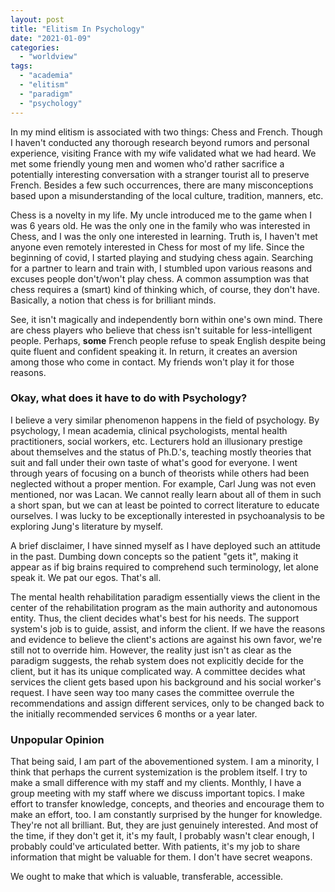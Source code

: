 ```yaml
---
layout: post
title: "Elitism In Psychology"
date: "2021-01-09"
categories: 
  - "worldview"
tags: 
  - "academia"
  - "elitism"
  - "paradigm"
  - "psychology"
---
```


In my mind elitism is associated with two things: Chess and French. Though I haven't conducted any thorough research beyond rumors and personal experience, visiting France with my wife validated what we had heard. We met some friendly young men and women who'd rather sacrifice a potentially interesting conversation with a stranger tourist all to preserve French. Besides a few such occurrences, there are many misconceptions based upon a misunderstanding of the local culture, tradition, manners, etc.

Chess is a novelty in my life. My uncle introduced me to the game when I was 6 years old. He was the only one in the family who was interested in Chess, and I was the only one interested in learning. Truth is, I haven't met anyone even remotely interested in Chess for most of my life. Since the beginning of covid, I started playing and studying chess again. Searching for a partner to learn and train with, I stumbled upon various reasons and excuses people don't/won't play chess. A common assumption was that chess requires a (smart) kind of thinking which, of course, they don't have. Basically, a notion that chess is for brilliant minds.

See, it isn't magically and independently born within one's own mind. There are chess players who believe that chess isn't suitable for less-intelligent people. Perhaps, **some** French people refuse to speak English despite being quite fluent and confident speaking it. In return, it creates an aversion among those who come in contact. My friends won't play it for those reasons.

### Okay, what does it have to do with Psychology?

I believe a very similar phenomenon happens in the field of psychology. By psychology, I mean academia, clinical psychologists, mental health practitioners, social workers, etc. Lecturers hold an illusionary prestige about themselves and the status of Ph.D.'s, teaching mostly theories that suit and fall under their own taste of what's good for everyone. I went through years of focusing on a bunch of theorists while others had been neglected without a proper mention. For example, Carl Jung was not even mentioned, nor was Lacan. We cannot really learn about all of them in such a short span, but we can at least be pointed to correct literature to educate ourselves. I was lucky to be exceptionally interested in psychoanalysis to be exploring Jung's literature by myself.

A brief disclaimer, I have sinned myself as I have deployed such an attitude in the past. Dumbing down concepts so the patient "gets it", making it appear as if big brains required to comprehend such terminology, let alone speak it. We pat our egos. That's all.

The mental health rehabilitation paradigm essentially views the client in the center of the rehabilitation program as the main authority and autonomous entity. Thus, the client decides what's best for his needs. The support system's job is to guide, assist, and inform the client. If we have the reasons and evidence to believe the client's actions are against his own favor, we're still not to override him. However, the reality just isn't as clear as the paradigm suggests, the rehab system does not explicitly decide for the client, but it has its unique complicated way. A committee decides what services the client gets based upon his background and his social worker's request. I have seen way too many cases the committee overrule the recommendations and assign different services, only to be changed back to the initially recommended services 6 months or a year later.

### Unpopular Opinion

That being said, I am part of the abovementioned system. I am a minority, I think that perhaps the current systemization is the problem itself. I try to make a small difference with my staff and my clients. Monthly, I have a group meeting with my staff where we discuss important topics. I make effort to transfer knowledge, concepts, and theories and encourage them to make an effort, too. I am constantly surprised by the hunger for knowledge. They're not all brilliant. But, they are just genuinely interested. And most of the time, if they don't get it, it's my fault, I probably wasn't clear enough, I probably could've articulated better. With patients, it's my job to share information that might be valuable for them. I don't have secret weapons.

We ought to make that which is valuable, transferable, accessible.
